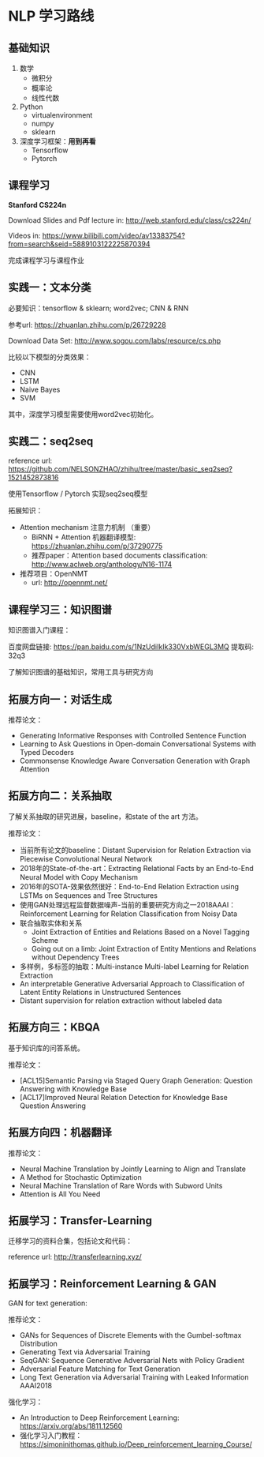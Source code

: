 # NLP 学习路线

## 基础知识

1. 数学
	- 微积分
	- 概率论
	- 线性代数
2. Python
	- virtualenvironment
	- numpy
	- sklearn
3. 深度学习框架：**用到再看**
	- Tensorflow
	- Pytorch

## 课程学习

**Stanford CS224n**

Download Slides and Pdf lecture in: http://web.stanford.edu/class/cs224n/

Videos in: https://www.bilibili.com/video/av13383754?from=search&seid=5889103122225870394

完成课程学习与课程作业

## 实践一：文本分类

必要知识：tensorflow & sklearn; word2vec; CNN & RNN

参考url: https://zhuanlan.zhihu.com/p/26729228

Download Data Set: http://www.sogou.com/labs/resource/cs.php

比较以下模型的分类效果：

- CNN
- LSTM
- Naive Bayes
- SVM

其中，深度学习模型需要使用word2vec初始化。

## 实践二：seq2seq

reference url: https://github.com/NELSONZHAO/zhihu/tree/master/basic_seq2seq?1521452873816

使用Tensorflow / Pytorch 实现seq2seq模型

拓展知识：

- Attention mechanism 注意力机制 （重要）
	- BiRNN + Attention 机器翻译模型: https://zhuanlan.zhihu.com/p/37290775
	- 推荐paper：Attention based documents classification: http://www.aclweb.org/anthology/N16-1174
- 推荐项目：OpenNMT
	- url: http://opennmt.net/

## 课程学习三：知识图谱

知识图谱入门课程：

百度网盘链接: https://pan.baidu.com/s/1NzUdiIkIk330VxbWEGL3MQ 提取码: 32q3

了解知识图谱的基础知识，常用工具与研究方向

## 拓展方向一：对话生成

推荐论文：

- Generating Informative Responses with Controlled Sentence Function
- Learning to Ask Questions in Open-domain Conversational Systems with Typed Decoders
- Commonsense Knowledge Aware Conversation Generation with Graph Attention

## 拓展方向二：关系抽取

了解关系抽取的研究进展，baseline，和state of the art 方法。

[中文综述，包含简单模型和数据介绍]:https://shomy.top/2018/02/28/relation-extraction/

推荐论文：

- 当前所有论文的baseline：Distant Supervision for Relation Extraction via Piecewise Convolutional Neural Network
- 2018年的State-of-the-art：Extracting Relational Facts by an End-to-End Neural Model with Copy Mechanism
- 2016年的SOTA-效果依然很好：End-to-End Relation Extraction using LSTMs on Sequences and Tree Structures
- 使用GAN处理远程监督数据噪声-当前的重要研究方向之一2018AAAI：Reinforcement Learning for Relation Classification from Noisy Data
- 联合抽取实体和关系
	- Joint Extraction of Entities and Relations Based on a Novel Tagging Scheme
	- Going out on a limb: Joint Extraction of Entity Mentions and Relations without Dependency Trees
- 多样例，多标签的抽取：Multi-instance Multi-label Learning for Relation Extraction
- An interpretable Generative Adversarial Approach to Classification of Latent Entity Relations in Unstructured Sentences
- Distant supervision for relation extraction without labeled data

## 拓展方向三：KBQA

基于知识库的问答系统。

推荐论文：

- [ACL15]Semantic Parsing via Staged Query Graph Generation: Question Answering with Knowledge Base
- [ACL17]Improved Neural Relation Detection for Knowledge Base Question Answering

## 拓展方向四：机器翻译

推荐论文：

- Neural Machine Translation by Jointly Learning to Align and Translate
- A Method for Stochastic Optimization
- Neural Machine Translation of Rare Words with Subword Units
- Attention is All You Need

## 拓展学习：Transfer-Learning

迁移学习的资料合集，包括论文和代码：

reference url: http://transferlearning.xyz/

## 拓展学习：Reinforcement Learning & GAN

GAN for text generation:

推荐论文：

- GANs for Sequences of Discrete Elements with the Gumbel-softmax Distribution
- Generating Text via Adversarial Training
- SeqGAN: Sequence Generative Adversarial Nets with Policy Gradient
- Adversarial Feature Matching for Text Generation
- Long Text Generation via Adversarial Training with Leaked Information   AAAI2018


强化学习：

- An Introduction to Deep Reinforcement Learning: https://arxiv.org/abs/1811.12560
- 强化学习入门教程：https://simoninithomas.github.io/Deep_reinforcement_learning_Course/